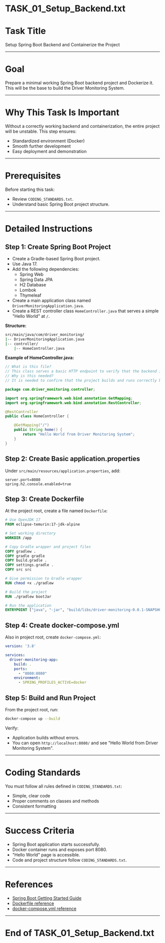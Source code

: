# TASK_01_Setup_Backend.txt

# Task Title
Setup Spring Boot Backend and Containerize the Project

---

# Goal
Prepare a minimal working Spring Boot backend project and Dockerize it.
This will be the base to build the Driver Monitoring System.

---

# Why This Task Is Important
Without a correctly working backend and containerization, the entire project will be unstable.
This step ensures:
- Standardized environment (Docker)
- Smooth further development
- Easy deployment and demonstration

---

# Prerequisites
Before starting this task:
- Review `CODING_STANDARDS.txt`.
- Understand basic Spring Boot project structure.

---

# Detailed Instructions

## Step 1: Create Spring Boot Project
- Create a Gradle-based Spring Boot project.
- Use Java 17.
- Add the following dependencies:
  - Spring Web
  - Spring Data JPA
  - H2 Database
  - Lombok
  - Thymeleaf
- Create a main application class named `DriverMonitoringApplication.java`.
- Create a REST controller class `HomeController.java` that serves a simple "Hello World" at `/`.

**Structure:**
```bash
src/main/java/com/driver_monitoring/
|-- DriverMonitoringApplication.java
|-- controller/
    |-- HomeController.java
```

**Example of HomeController.java:**
```java
// What is this file?
// This class serves a basic HTTP endpoint to verify that the backend is running.
// Why is this needed?
// It is needed to confirm that the project builds and runs correctly before adding more complex logic.

package com.driver_monitoring.controller;

import org.springframework.web.bind.annotation.GetMapping;
import org.springframework.web.bind.annotation.RestController;

@RestController
public class HomeController {

    @GetMapping("/")
    public String home() {
        return "Hello World from Driver Monitoring System";
    }
}
```

## Step 2: Create Basic application.properties
Under `src/main/resources/application.properties`, add:
```properties
server.port=8080
spring.h2.console.enabled=true
```

## Step 3: Create Dockerfile
At the project root, create a file named `Dockerfile`:

```dockerfile
# Use OpenJDK 17
FROM eclipse-temurin:17-jdk-alpine

# Set working directory
WORKDIR /app

# Copy Gradle wrapper and project files
COPY gradlew .
COPY gradle gradle
COPY build.gradle .
COPY settings.gradle .
COPY src src

# Give permission to Gradle wrapper
RUN chmod +x ./gradlew

# Build the project
RUN ./gradlew bootJar

# Run the application
ENTRYPOINT ["java", "-jar", "build/libs/driver-monitoring-0.0.1-SNAPSHOT.jar"]
```

## Step 4: Create docker-compose.yml
Also in project root, create `docker-compose.yml`:

```yaml
version: '3.8'

services:
  driver-monitoring-app:
    build: .
    ports:
      - "8080:8080"
    environment:
      - SPRING_PROFILES_ACTIVE=docker
```

## Step 5: Build and Run Project
From the project root, run:
```bash
docker-compose up --build
```

Verify:
- Application builds without errors.
- You can open `http://localhost:8080/` and see "Hello World from Driver Monitoring System".

---

# Coding Standards
You must follow all rules defined in `CODING_STANDARDS.txt`:
- Simple, clear code
- Proper comments on classes and methods
- Consistent formatting

---

# Success Criteria
- Spring Boot application starts successfully.
- Docker container runs and exposes port 8080.
- "Hello World" page is accessible.
- Code and project structure follow `CODING_STANDARDS.txt`.

---

# References
- [Spring Boot Getting Started Guide](https://spring.io/guides/gs/spring-boot/)
- [Dockerfile reference](https://docs.docker.com/engine/reference/builder/)
- [docker-compose.yml reference](https://docs.docker.com/compose/compose-file/)

---

# End of TASK_01_Setup_Backend.txt

